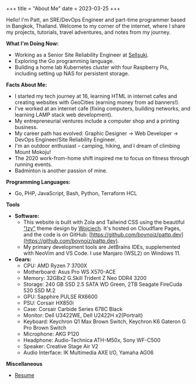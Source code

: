 +++
title = "About Me"
date = 2023-03-25
+++

Hello! I'm Patt, an SRE/DevOps Engineer and part-time programmer based in Bangkok, Thailand. Welcome to my corner of the internet, where I share my projects, tutorials, travel adventures, and notes from my journey.

**What I'm Doing Now:**

* Working as a Senior Site Reliability Engineer at [Sellsuki](https://www.sellsuki.co.th/).
* Exploring the Go programming language.
* Building a home lab Kubernetes cluster with four Raspberry Pis, including setting up NAS for persistent storage.

**Facts About Me:**

* I started my tech journey at 16, learning HTML in internet cafes and creating websites with GeoCities (earning money from ad banners!).
* I've worked at an internet cafe (fixing computers, building networks, and learning LAMP stack web development).
* My entrepreneurial ventures include a computer shop and a printing business.
* My career path has evolved: Graphic Designer → Web Developer → DevOps Engineer/Site Reliability Engineer.
* I'm an outdoor enthusiast – camping, hiking, and I dream of climbing Mount Mokoju!
* The 2020 work-from-home shift inspired me to focus on fitness through running events.
* Badminton is another passion of mine.

**Programming Languages:**

* Go, PHP, JavaScript, Bash, Python, Terraform HCL

**Tools**
  * **Software:**
    - This website is built with Zola and Tailwind CSS using the beautiful ["Izy"](https://github.com/VV0JC13CH/izy-zola) theme design by [Wojciech](https://github.com/VV0JC13CH "Wojciech"). It's hosted on Cloudflare Pages, and the code is on GitHub: [https://github.com/boynoiz/pattp.dev](https://github.com/boynoiz/pattp.dev). 
    - My primary development tools are JetBrains IDEs, supplemented with NeoVim and VS Code. I use Manjaro (WSL2) on Windows 11.
  * **Gears:**
    - CPU: AMD Ryzen 7 3700X
    - Motherboard: Asus Pro WS X570-ACE
    - Memory: 32GBx2 G.Skill Trident Z Neo DDR4 3200
    - Storage: 240 GB SSD 2.5 SATA WD Green, 2TB Seagate FireCuda 520 SSD M.2
    - GPU: Sapphire PULSE RX6600
    - PSU: Corsair HX850i
    - Case: Corsair Carbide Series 678C Black
    - Monitor: Dell U3422WE, Dell U2422H x2(Portrait)
    - Keyboard: Keychron Q1 Max Brown Switch, Keychron K6 Gateron G Pro Brown Switch
    - Microphone: AKG P120
    - Headphone: Audio-Technica ATH-M50x, Sony WF-C500
    - Speaker: Creative Stage Air V2
    - Audio Interface: IK Multimedia AXE I/O, Yamaha AG06

**Miscellaneous**
* [Resume](@/resume/index.md)

